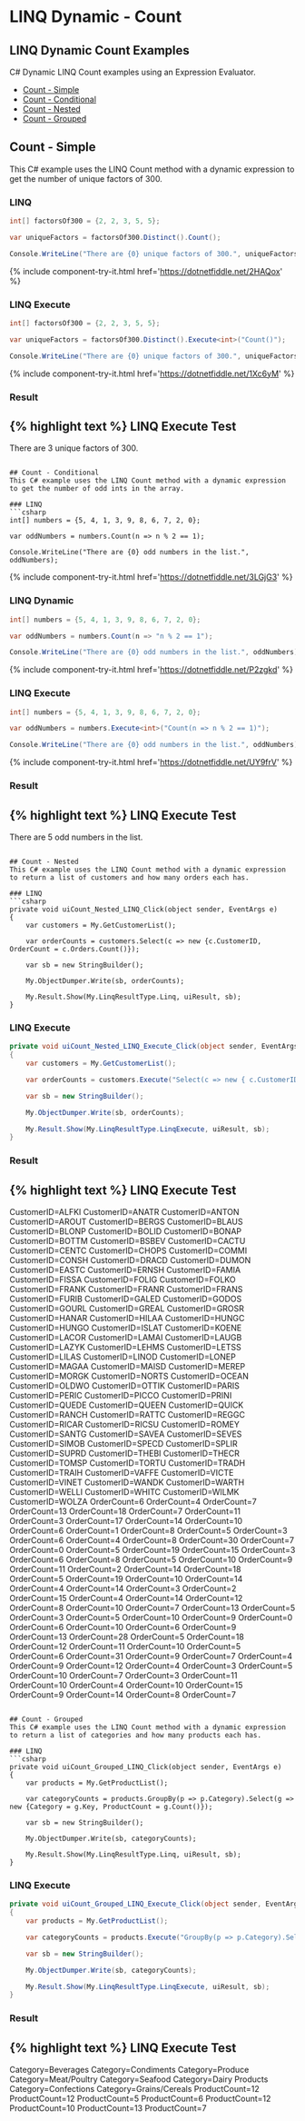 # LINQ Dynamic - Count

## LINQ Dynamic Count Examples
C# Dynamic LINQ Count examples using an Expression Evaluator.

- [Count - Simple](#count---simple)
- [Count - Conditional](#count---conditional)
- [Count - Nested](#count---nested)
- [Count - Grouped](#count---grouped)

## Count - Simple
This C# example uses the LINQ Count method with a dynamic expression to get the number of unique factors of 300.

### LINQ
```csharp
int[] factorsOf300 = {2, 2, 3, 5, 5};

var uniqueFactors = factorsOf300.Distinct().Count();

Console.WriteLine("There are {0} unique factors of 300.", uniqueFactors);	
```
{% include component-try-it.html href='https://dotnetfiddle.net/2HAQox' %}

### LINQ Execute
```csharp
int[] factorsOf300 = {2, 2, 3, 5, 5};

var uniqueFactors = factorsOf300.Distinct().Execute<int>("Count()");

Console.WriteLine("There are {0} unique factors of 300.", uniqueFactors);
```
{% include component-try-it.html href='https://dotnetfiddle.net/1Xc6yM' %}

### Result
{% highlight text %}
LINQ Execute Test
------------------------------
There are 3 unique factors of 300.

```

## Count - Conditional
This C# example uses the LINQ Count method with a dynamic expression to get the number of odd ints in the array.

### LINQ
```csharp
int[] numbers = {5, 4, 1, 3, 9, 8, 6, 7, 2, 0};

var oddNumbers = numbers.Count(n => n % 2 == 1);

Console.WriteLine("There are {0} odd numbers in the list.", oddNumbers);
```
{% include component-try-it.html href='https://dotnetfiddle.net/3LGjG3' %}

### LINQ Dynamic
```csharp
int[] numbers = {5, 4, 1, 3, 9, 8, 6, 7, 2, 0};

var oddNumbers = numbers.Count(n => "n % 2 == 1");

Console.WriteLine("There are {0} odd numbers in the list.", oddNumbers);
```
{% include component-try-it.html href='https://dotnetfiddle.net/P2zgkd' %}

### LINQ Execute
```csharp
int[] numbers = {5, 4, 1, 3, 9, 8, 6, 7, 2, 0};

var oddNumbers = numbers.Execute<int>("Count(n => n % 2 == 1)");

Console.WriteLine("There are {0} odd numbers in the list.", oddNumbers);
```
{% include component-try-it.html href='https://dotnetfiddle.net/UY9frV' %}

### Result
{% highlight text %}
LINQ Execute Test
------------------------------
There are 5 odd numbers in the list.

```

## Count - Nested
This C# example uses the LINQ Count method with a dynamic expression to return a list of customers and how many orders each has.

### LINQ
```csharp
private void uiCount_Nested_LINQ_Click(object sender, EventArgs e)
{
	var customers = My.GetCustomerList();

	var orderCounts = customers.Select(c => new {c.CustomerID, OrderCount = c.Orders.Count()});

	var sb = new StringBuilder();

	My.ObjectDumper.Write(sb, orderCounts);

	My.Result.Show(My.LinqResultType.Linq, uiResult, sb);
}
```

### LINQ Execute
```csharp
private void uiCount_Nested_LINQ_Execute_Click(object sender, EventArgs e)
{
	var customers = My.GetCustomerList();

	var orderCounts = customers.Execute("Select(c => new { c.CustomerID, OrderCount = c.Orders.Count() })");

	var sb = new StringBuilder();

	My.ObjectDumper.Write(sb, orderCounts);

	My.Result.Show(My.LinqResultType.LinqExecute, uiResult, sb);
}
```

### Result
{% highlight text %}
LINQ Execute Test
------------------------------
CustomerID=ALFKI 
CustomerID=ANATR 
CustomerID=ANTON 
CustomerID=AROUT 
CustomerID=BERGS 
CustomerID=BLAUS 
CustomerID=BLONP 
CustomerID=BOLID 
CustomerID=BONAP 
CustomerID=BOTTM 
CustomerID=BSBEV 
CustomerID=CACTU 
CustomerID=CENTC 
CustomerID=CHOPS 
CustomerID=COMMI 
CustomerID=CONSH 
CustomerID=DRACD 
CustomerID=DUMON 
CustomerID=EASTC 
CustomerID=ERNSH 
CustomerID=FAMIA 
CustomerID=FISSA 
CustomerID=FOLIG 
CustomerID=FOLKO 
CustomerID=FRANK 
CustomerID=FRANR 
CustomerID=FRANS 
CustomerID=FURIB 
CustomerID=GALED 
CustomerID=GODOS 
CustomerID=GOURL 
CustomerID=GREAL 
CustomerID=GROSR 
CustomerID=HANAR 
CustomerID=HILAA 
CustomerID=HUNGC 
CustomerID=HUNGO 
CustomerID=ISLAT 
CustomerID=KOENE 
CustomerID=LACOR 
CustomerID=LAMAI 
CustomerID=LAUGB 
CustomerID=LAZYK 
CustomerID=LEHMS 
CustomerID=LETSS 
CustomerID=LILAS 
CustomerID=LINOD 
CustomerID=LONEP 
CustomerID=MAGAA 
CustomerID=MAISD 
CustomerID=MEREP 
CustomerID=MORGK 
CustomerID=NORTS 
CustomerID=OCEAN 
CustomerID=OLDWO 
CustomerID=OTTIK 
CustomerID=PARIS 
CustomerID=PERIC 
CustomerID=PICCO 
CustomerID=PRINI 
CustomerID=QUEDE 
CustomerID=QUEEN 
CustomerID=QUICK 
CustomerID=RANCH 
CustomerID=RATTC 
CustomerID=REGGC 
CustomerID=RICAR 
CustomerID=RICSU 
CustomerID=ROMEY 
CustomerID=SANTG 
CustomerID=SAVEA 
CustomerID=SEVES 
CustomerID=SIMOB 
CustomerID=SPECD 
CustomerID=SPLIR 
CustomerID=SUPRD 
CustomerID=THEBI 
CustomerID=THECR 
CustomerID=TOMSP 
CustomerID=TORTU 
CustomerID=TRADH 
CustomerID=TRAIH 
CustomerID=VAFFE 
CustomerID=VICTE 
CustomerID=VINET 
CustomerID=WANDK 
CustomerID=WARTH 
CustomerID=WELLI 
CustomerID=WHITC 
CustomerID=WILMK 
CustomerID=WOLZA	OrderCount=6 
OrderCount=4 
OrderCount=7 
OrderCount=13 
OrderCount=18 
OrderCount=7 
OrderCount=11 
OrderCount=3 
OrderCount=17 
OrderCount=14 
OrderCount=10 
OrderCount=6 
OrderCount=1 
OrderCount=8 
OrderCount=5 
OrderCount=3 
OrderCount=6 
OrderCount=4 
OrderCount=8 
OrderCount=30 
OrderCount=7 
OrderCount=0 
OrderCount=5 
OrderCount=19 
OrderCount=15 
OrderCount=3 
OrderCount=6 
OrderCount=8 
OrderCount=5 
OrderCount=10 
OrderCount=9 
OrderCount=11 
OrderCount=2 
OrderCount=14 
OrderCount=18 
OrderCount=5 
OrderCount=19 
OrderCount=10 
OrderCount=14 
OrderCount=4 
OrderCount=14 
OrderCount=3 
OrderCount=2 
OrderCount=15 
OrderCount=4 
OrderCount=14 
OrderCount=12 
OrderCount=8 
OrderCount=10 
OrderCount=7 
OrderCount=13 
OrderCount=5 
OrderCount=3 
OrderCount=5 
OrderCount=10 
OrderCount=9 
OrderCount=0 
OrderCount=6 
OrderCount=10 
OrderCount=6 
OrderCount=9 
OrderCount=13 
OrderCount=28 
OrderCount=5 
OrderCount=18 
OrderCount=12 
OrderCount=11 
OrderCount=10 
OrderCount=5 
OrderCount=6 
OrderCount=31 
OrderCount=9 
OrderCount=7 
OrderCount=4 
OrderCount=9 
OrderCount=12 
OrderCount=4 
OrderCount=3 
OrderCount=5 
OrderCount=10 
OrderCount=7 
OrderCount=3 
OrderCount=11 
OrderCount=10 
OrderCount=4 
OrderCount=10 
OrderCount=15 
OrderCount=9 
OrderCount=14 
OrderCount=8 
OrderCount=7

```

## Count - Grouped
This C# example uses the LINQ Count method with a dynamic expression to return a list of categories and how many products each has.

### LINQ
```csharp
private void uiCount_Grouped_LINQ_Click(object sender, EventArgs e)
{
	var products = My.GetProductList();

	var categoryCounts = products.GroupBy(p => p.Category).Select(g => new {Category = g.Key, ProductCount = g.Count()});

	var sb = new StringBuilder();

	My.ObjectDumper.Write(sb, categoryCounts);

	My.Result.Show(My.LinqResultType.Linq, uiResult, sb);
}
```

### LINQ Execute
```csharp
private void uiCount_Grouped_LINQ_Execute_Click(object sender, EventArgs e)
{
	var products = My.GetProductList();

	var categoryCounts = products.Execute("GroupBy(p => p.Category).Select(g => new { Category = g.Key, ProductCount = g.Count() })");

	var sb = new StringBuilder();

	My.ObjectDumper.Write(sb, categoryCounts);

	My.Result.Show(My.LinqResultType.LinqExecute, uiResult, sb);
}
```

### Result
{% highlight text %}
LINQ Execute Test
------------------------------
Category=Beverages 
Category=Condiments 
Category=Produce 
Category=Meat/Poultry 
Category=Seafood 
Category=Dairy Products 
Category=Confections 
Category=Grains/Cereals	ProductCount=12 
ProductCount=12 
ProductCount=5 
ProductCount=6 
ProductCount=12 
ProductCount=10 
ProductCount=13 
ProductCount=7

```
